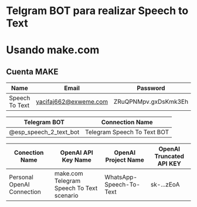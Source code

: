 # Telgram BOT para realizar Speech to Text
# Usando make.com

## Cuenta MAKE

| Name | Email | Password |
| --- | --- | --- |
| Speech To Text | yacifaj662@exweme.com | ZRuQPNMpv.gxDsKmk3Eh |

| Telegram BOT | Connection Name |
| --- | --- |
| @esp_speech_2_text_bot | Telegram Speech To Text BOT |

| Conection Name | OpenAI API Key Name | OpenAI Project Name | OpenAI Truncated API KEY |
| --- | --- | --- | --- |
| Personal OpenAI Connection | make.com Telegram Speech To Text scenario	 | WhatsApp-Speech-To-Text | sk-...zEoA |

